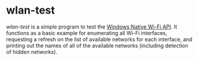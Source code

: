 # wlan-test
*wlan-test* is a simple program to test the [Windows Native Wi-Fi API](https://docs.microsoft.com/en-us/windows/desktop/nativewifi/portal). It functions as a basic example for enumerating all Wi-Fi interfaces, requesting a refresh on the list of available networks for each interface, and printing out the names of all of the available networks (including detection of hidden networks).
